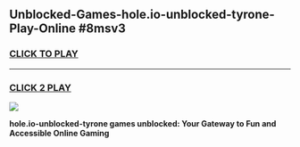 
## Unblocked-Games-hole.io-unblocked-tyrone-Play-Online #8msv3
<h3>
<a href="https://news.freeplayer.one?title=hole.io-unblocked-tyrone&ref=3">CLICK TO PLAY</a></h3>
<hr>

<h3>
<a href="https://news.freeplayer.one?title=hole.io-unblocked-tyrone&ref=3">CLICK 2 PLAY</a>
  
</h3>

<a href="https://news.freeplayer.one?title=hole.io-unblocked-tyrone&ref=3"><img src="https://clearcache.store/games.png"></a>


**hole.io-unblocked-tyrone games unblocked: Your Gateway to Fun and Accessible Online Gaming**
